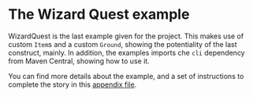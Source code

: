 # The Wizard Quest example

WizardQuest is the last example given for the project. This makes use of
custom `Item`s and a custom `Ground`, showing the potentiality of the last
construct, mainly. In addition, the examples imports che `cli` dependency
from Maven Central, showing how to use it.

You can find more details about the example, and a set of instructions to complete
the story in this [appendix file](https://scalaquest.github.io/Reports/appendix/appendix.html).
